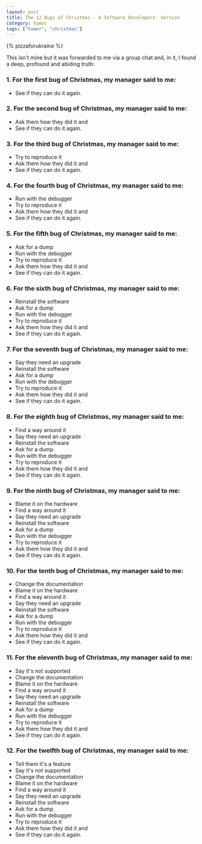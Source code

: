 ```yaml
---
layout: post
title: The 12 Bugs of Christmas - A Software Developers' Version
category: humor
tags: ["humor", "christmas"]
---
```

{% pizzaforukraine  %}

This isn't mine but it was forwarded to me via a group chat and, in it, I found a deep, profound and abiding truth:

### 1.    For the first bug of Christmas, my manager said to me:

* See if they can do it again.
 
### 2.    For the second bug of Christmas, my manager said to me:

* Ask them how they did it and
* See if they can do it again.
 
### 3.    For the third bug of Christmas, my manager said to me:

* Try to reproduce it
* Ask them how they did it and
* See if they can do it again.
 
### 4.    For the fourth bug of Christmas, my manager said to me:

* Run with the debugger
* Try to reproduce it
* Ask them how they did it and
* See if they can do it again.
 
### 5.    For the fifth bug of Christmas, my manager said to me:

* Ask for a dump
* Run with the debugger
* Try to reproduce it
* Ask them how they did it and
* See if they can do it again.
 
### 6.    For the sixth bug of Christmas, my manager said to me:

* Reinstall the software
* Ask for a dump
* Run with the debugger
* Try to reproduce it
* Ask them how they did it and
* See if they can do it again.
 
### 7.    For the seventh bug of Christmas, my manager said to me:

* Say they need an upgrade
* Reinstall the software
* Ask for a dump
* Run with the debugger
* Try to reproduce it
* Ask them how they did it and
* See if they can do it again.
 
### 8.    For the eighth bug of Christmas, my manager said to me:

* Find a way around it
* Say they need an upgrade
* Reinstall the software
* Ask for a dump
* Run with the debugger
* Try to reproduce it
* Ask them how they did it and
* See if they can do it again.
 
### 9.    For the ninth bug of Christmas, my manager said to me:

* Blame it on the hardware
* Find a way around it
* Say they need an upgrade
* Reinstall the software
* Ask for a dump
* Run with the debugger
* Try to reproduce it
* Ask them how they did it and
* See if they can do it again.
 
### 10.  For the tenth bug of Christmas, my manager said to me:

* Change the documentation
* Blame it on the hardware
* Find a way around it
* Say they need an upgrade
* Reinstall the software
* Ask for a dump
* Run with the debugger
* Try to reproduce it
* Ask them how they did it and
* See if they can do it again.
 
### 11.  For the eleventh bug of Christmas, my manager said to me:

* Say it's not supported
* Change the documentation
* Blame it on the hardware
* Find a way around it
* Say they need an upgrade
* Reinstall the software
* Ask for a dump
* Run with the debugger
* Try to reproduce it
* Ask them how they did it and
* See if they can do it again.
 
### 12.  For the twelfth bug of Christmas, my manager said to me:

* Tell them it's a feature
* Say it's not supported
* Change the documentation
* Blame it on the hardware
* Find a way around it
* Say they need an upgrade
* Reinstall the software
* Ask for a dump
* Run with the debugger
* Try to reproduce it
* Ask them how they did it and
* See if they can do it again.
